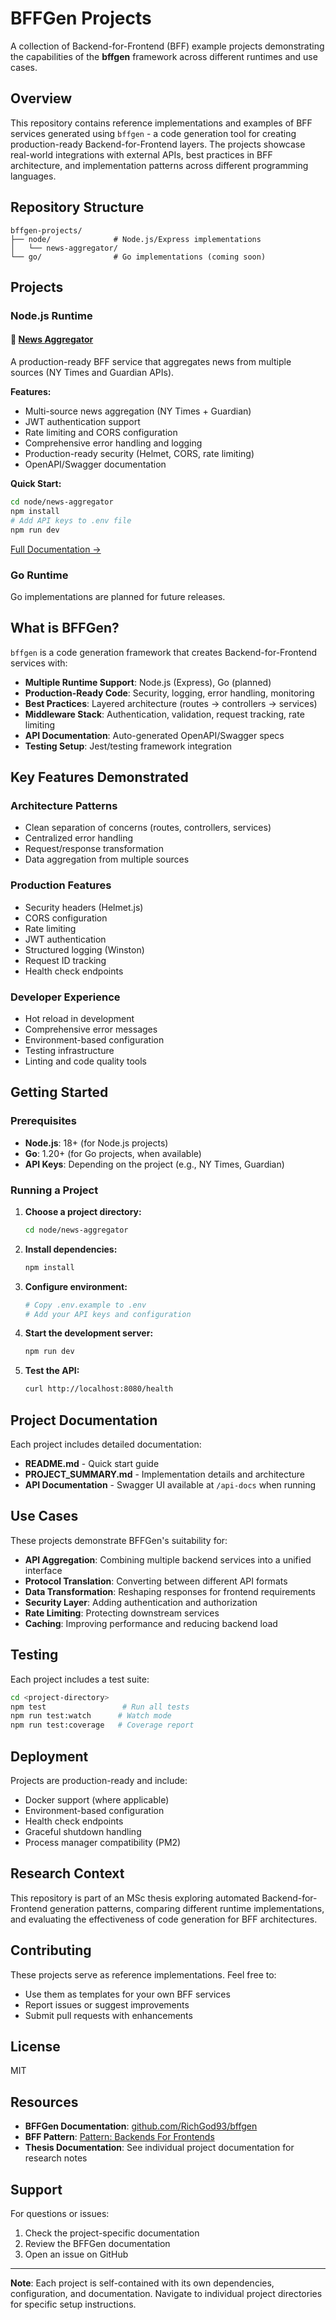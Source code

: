 # BFFGen Projects

A collection of Backend-for-Frontend (BFF) example projects demonstrating the capabilities of the **bffgen** framework across different runtimes and use cases.

## Overview

This repository contains reference implementations and examples of BFF services generated using `bffgen` - a code generation tool for creating production-ready Backend-for-Frontend layers. The projects showcase real-world integrations with external APIs, best practices in BFF architecture, and implementation patterns across different programming languages.

## Repository Structure

```
bffgen-projects/
├── node/              # Node.js/Express implementations
│   └── news-aggregator/
└── go/                # Go implementations (coming soon)
```

## Projects

### Node.js Runtime

#### 📰 [News Aggregator](./node/news-aggregator/)

A production-ready BFF service that aggregates news from multiple sources (NY Times and Guardian APIs).

**Features:**

- Multi-source news aggregation (NY Times + Guardian)
- JWT authentication support
- Rate limiting and CORS configuration
- Comprehensive error handling and logging
- Production-ready security (Helmet, CORS, rate limiting)
- OpenAPI/Swagger documentation

**Quick Start:**

```bash
cd node/news-aggregator
npm install
# Add API keys to .env file
npm run dev
```

[Full Documentation →](./node/news-aggregator/NEWS_AGGREGATOR_README.md)

### Go Runtime

Go implementations are planned for future releases.

## What is BFFGen?

`bffgen` is a code generation framework that creates Backend-for-Frontend services with:

- **Multiple Runtime Support**: Node.js (Express), Go (planned)
- **Production-Ready Code**: Security, logging, error handling, monitoring
- **Best Practices**: Layered architecture (routes → controllers → services)
- **Middleware Stack**: Authentication, validation, request tracking, rate limiting
- **API Documentation**: Auto-generated OpenAPI/Swagger specs
- **Testing Setup**: Jest/testing framework integration

## Key Features Demonstrated

### Architecture Patterns

- Clean separation of concerns (routes, controllers, services)
- Centralized error handling
- Request/response transformation
- Data aggregation from multiple sources

### Production Features

- Security headers (Helmet.js)
- CORS configuration
- Rate limiting
- JWT authentication
- Structured logging (Winston)
- Request ID tracking
- Health check endpoints

### Developer Experience

- Hot reload in development
- Comprehensive error messages
- Environment-based configuration
- Testing infrastructure
- Linting and code quality tools

## Getting Started

### Prerequisites

- **Node.js**: 18+ (for Node.js projects)
- **Go**: 1.20+ (for Go projects, when available)
- **API Keys**: Depending on the project (e.g., NY Times, Guardian)

### Running a Project

1. **Choose a project directory:**

   ```bash
   cd node/news-aggregator
   ```

2. **Install dependencies:**

   ```bash
   npm install
   ```

3. **Configure environment:**

   ```bash
   # Copy .env.example to .env
   # Add your API keys and configuration
   ```

4. **Start the development server:**

   ```bash
   npm run dev
   ```

5. **Test the API:**

   ```bash
   curl http://localhost:8080/health
   ```

## Project Documentation

Each project includes detailed documentation:

- **README.md** - Quick start guide
- **PROJECT_SUMMARY.md** - Implementation details and architecture
- **API Documentation** - Swagger UI available at `/api-docs` when running

## Use Cases

These projects demonstrate BFFGen's suitability for:

- **API Aggregation**: Combining multiple backend services into a unified interface
- **Protocol Translation**: Converting between different API formats
- **Data Transformation**: Reshaping responses for frontend requirements
- **Security Layer**: Adding authentication and authorization
- **Rate Limiting**: Protecting downstream services
- **Caching**: Improving performance and reducing backend load

## Testing

Each project includes a test suite:

```bash
cd <project-directory>
npm test                 # Run all tests
npm run test:watch      # Watch mode
npm run test:coverage   # Coverage report
```

## Deployment

Projects are production-ready and include:

- Docker support (where applicable)
- Environment-based configuration
- Health check endpoints
- Graceful shutdown handling
- Process manager compatibility (PM2)

## Research Context

This repository is part of an MSc thesis exploring automated Backend-for-Frontend generation patterns, comparing different runtime implementations, and evaluating the effectiveness of code generation for BFF architectures.

## Contributing

These projects serve as reference implementations. Feel free to:

- Use them as templates for your own BFF services
- Report issues or suggest improvements
- Submit pull requests with enhancements

## License

MIT

## Resources

- **BFFGen Documentation**: [github.com/RichGod93/bffgen](https://github.com/RichGod93/bffgen)
- **BFF Pattern**: [Pattern: Backends For Frontends](https://samnewman.io/patterns/architectural/bff/)
- **Thesis Documentation**: See individual project documentation for research notes

## Support

For questions or issues:

1. Check the project-specific documentation
2. Review the BFFGen documentation
3. Open an issue on GitHub

---

**Note**: Each project is self-contained with its own dependencies, configuration, and documentation. Navigate to individual project directories for specific setup instructions.
